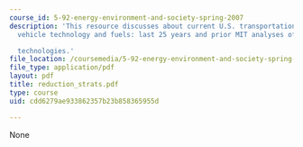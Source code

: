 ```yaml
---
course_id: 5-92-energy-environment-and-society-spring-2007
description: 'This resource discusses about current U.S. transportation energy situation,
  vehicle technology and fuels: last 25 years and prior MIT analyses of future automotive

  technologies.'
file_location: /coursemedia/5-92-energy-environment-and-society-spring-2007/cdd6279ae933862357b23b858365955d_reduction_strats.pdf
file_type: application/pdf
layout: pdf
title: reduction_strats.pdf
type: course
uid: cdd6279ae933862357b23b858365955d

---
```

None